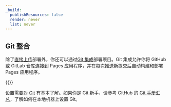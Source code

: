 ```yaml
---
_build:
  publishResources: false
  render: never
  list: never
---
```


## Git 整合

除了[直接上传](/pages/get-started/direct-upload/)部署外，你还可以通过[Git 集成](/pages/configuration/git-integration)部署项目。Git 集成允许你将 GitHub 或 GitLab 仓库连接到 Pages 应用程序，并在每次推送新提交后自动构建和部署 Pages 应用程序。

{{<render file="_git-integration-warning.md">}}

设置需要对 [Git](https://git-scm.com/) 有基本了解。如果你是 Git 新手，请参考 GitHub 的 [Git 手册汇总](https://guides.github.com/introduction/git-handbook/)，了解如何在本地机器上设置 Git。